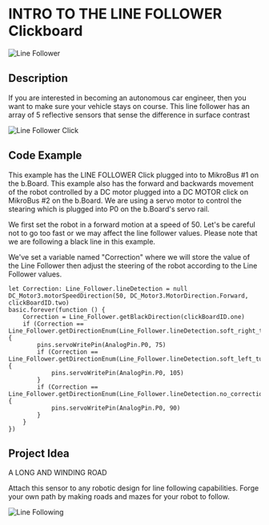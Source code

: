 # INTRO TO THE LINE FOLLOWER Clickboard

![Line Follower](https://github.com/Brilliant-Labs/bboard-tuts/blob/master/line-follower/linefollowing.jpeg?raw=true "Line Follower")

## Description

If you are interested in becoming
an autonomous car engineer,
then you want to make sure your
vehicle stays on course. This line
follower has an array of 5
reflective sensors that sense the
difference in surface contrast

![Line Follower Click](https://github.com/Brilliant-Labs/bboard-tuts/blob/master/line-follower/line-follower-click.jpg?raw=true "Line Follower Click")

## Code Example

This example has the LINE FOLLOWER Click plugged into to MikroBus #1 on the b.Board. This example also has the forward and backwards movement of the robot controlled by a DC motor plugged into a DC MOTOR click on MikroBus #2 on the b.Board.  We are using a servo motor to control the stearing which is plugged into P0 on the b.Board's servo rail. 

We first set the robot in a forward motion at a speed of 50.  Let's be careful not to go too fast or we may affect the line follower values.  Please note that we are following a black line in this example.

We've set a variable named "Correction" where we will store the value of the Line Follower then adjust the steering of the robot according to the Line Follower values. 

```blocks
let Correction: Line_Follower.lineDetection = null
DC_Motor3.motorSpeedDirection(50, DC_Motor3.MotorDirection.Forward, clickBoardID.two)
basic.forever(function () {
    Correction = Line_Follower.getBlackDirection(clickBoardID.one)
    if (Correction == Line_Follower.getDirectionEnum(Line_Follower.lineDetection.soft_right_turn)) {
        pins.servoWritePin(AnalogPin.P0, 75)
        if (Correction == Line_Follower.getDirectionEnum(Line_Follower.lineDetection.soft_left_turn)) {
            pins.servoWritePin(AnalogPin.P0, 105)
        }
        if (Correction == Line_Follower.getDirectionEnum(Line_Follower.lineDetection.no_correction)) {
            pins.servoWritePin(AnalogPin.P0, 90)
        }
    }
})

```

## Project Idea

A LONG AND WINDING ROAD

Attach this sensor to
any robotic design for
line following
capabilities. Forge your
own path by making
roads and mazes for
your robot to follow.


![Line Following](https://github.com/Brilliant-Labs/bboard-tuts/blob/master/line-follower/robot_moving.gif?raw=true "Let's Keep things centered")